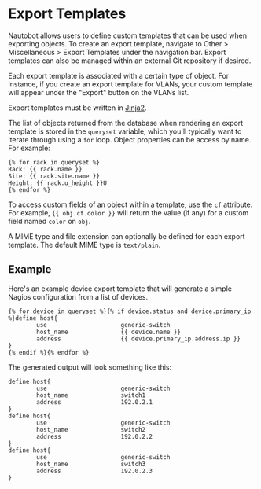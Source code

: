 # Export Templates

Nautobot allows users to define custom templates that can be used when exporting objects. To create an export template, navigate to Other > Miscellaneous > Export Templates under the navigation bar. Export templates can also be managed within an external Git repository if desired.

Each export template is associated with a certain type of object. For instance, if you create an export template for VLANs, your custom template will appear under the "Export" button on the VLANs list.

Export templates must be written in [Jinja2](https://jinja.palletsprojects.com/).

The list of objects returned from the database when rendering an export template is stored in the `queryset` variable, which you'll typically want to iterate through using a `for` loop. Object properties can be access by name. For example:

```jinja2
{% for rack in queryset %}
Rack: {{ rack.name }}
Site: {{ rack.site.name }}
Height: {{ rack.u_height }}U
{% endfor %}
```

To access custom fields of an object within a template, use the `cf` attribute. For example, `{{ obj.cf.color }}` will return the value (if any) for a custom field named `color` on `obj`.

A MIME type and file extension can optionally be defined for each export template. The default MIME type is `text/plain`.

## Example

Here's an example device export template that will generate a simple Nagios configuration from a list of devices.

```
{% for device in queryset %}{% if device.status and device.primary_ip %}define host{
        use                     generic-switch
        host_name               {{ device.name }}
        address                 {{ device.primary_ip.address.ip }}
}
{% endif %}{% endfor %}
```

The generated output will look something like this:

```
define host{
        use                     generic-switch
        host_name               switch1
        address                 192.0.2.1
}
define host{
        use                     generic-switch
        host_name               switch2
        address                 192.0.2.2
}
define host{
        use                     generic-switch
        host_name               switch3
        address                 192.0.2.3
}
```
